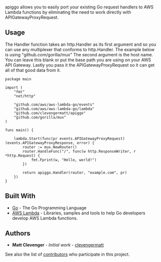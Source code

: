 apiggo allows you to easily port your existing Go request handlers to AWS Lambda
functions by eliminating the need to work directly with APIGatewayProxyRequest.

## Usage

The Handler function takes an http.Handler as its first argument and so you can
use any multiplexer that conforms to http.Handler. The example below is using
"github.com/gorilla/mux" The second argument is the host name. You can leave
this blank or put the base path you are using on your AWS API Gateway. Lastly
you pass it the APIGatewayProxyRequest so it can get all of that good data from
it.

```
package main

import (
	"fmt"
	"net/http"

	"github.com/aws/aws-lambda-go/events"
	"github.com/aws/aws-lambda-go/lambda"
	"github.com/clevengermatt/apiggo"
	"github.com/gorilla/mux"
)

func main() {

	lambda.Start(func(pr events.APIGatewayProxyRequest) (events.APIGatewayProxyResponse, error) {
		router := mux.NewRouter()
		router.HandleFunc("/", func(w http.ResponseWriter, r *http.Request) {
			fmt.Fprint(w, "Hello, world!")
		})

		return apiggo.Handler(router, "example.com", pr)
	})
}
```

## Built With

* [Go](https://golang.org) - The Go Programming Language
* [AWS Lambda](https://github.com/aws/aws-lambda-go) - Libraries, samples and
  tools to help Go developers develop AWS Lambda functions.

## Authors

* **Matt Clevenger** - _Initial work_ -
  [clevengermatt](https://github.com/clevengermatt)

See also the list of
[contributors](https://github.com/clevengermatt/apiggo/contributors) who
participate in this project.
